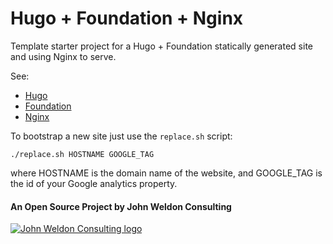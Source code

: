 
# Hugo + Foundation + Nginx

Template starter project for a Hugo + Foundation statically generated site and using Nginx to serve.

See: 
 * [Hugo](http://gohugo.io/)
 * [Foundation](http://foundation.zurb.com/)
 * [Nginx](http://nginx.org/en/docs/)


To bootstrap a new site just use the `replace.sh` script:

    ./replace.sh HOSTNAME GOOGLE_TAG

where HOSTNAME is the domain name of the website, and GOOGLE_TAG is the id of your Google analytics property.




#### An Open Source Project by John Weldon Consulting

<a href="https://johnweldon.com/consulting/"><img src="https://johnweldon.com/img/JohnWeldon_200x86.gif" alt="John Weldon Consulting logo" title="John Weldon Consulting" /></a>
